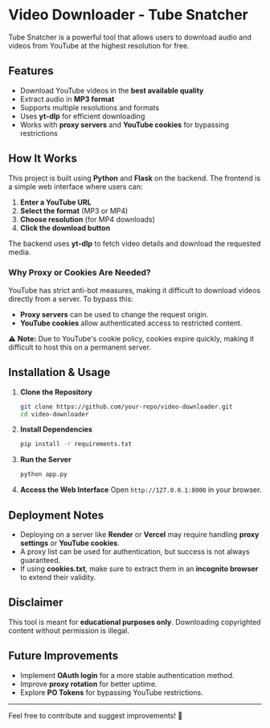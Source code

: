 # Video Downloader - Tube Snatcher

Tube Snatcher is a powerful tool that allows users to download audio and videos from YouTube at the highest resolution for free.

## Features

- Download YouTube videos in the **best available quality**
- Extract audio in **MP3 format**
- Supports multiple resolutions and formats
- Uses **yt-dlp** for efficient downloading
- Works with **proxy servers** and **YouTube cookies** for bypassing restrictions

## How It Works

This project is built using **Python** and **Flask** on the backend. The frontend is a simple web interface where users can:

1. **Enter a YouTube URL**
2. **Select the format** (MP3 or MP4)
3. **Choose resolution** (for MP4 downloads)
4. **Click the download button**

The backend uses **yt-dlp** to fetch video details and download the requested media.

### **Why Proxy or Cookies Are Needed?**

YouTube has strict anti-bot measures, making it difficult to download videos directly from a server. To bypass this:

- **Proxy servers** can be used to change the request origin.
- **YouTube cookies** allow authenticated access to restricted content.

⚠️ **Note:** Due to YouTube's cookie policy, cookies expire quickly, making it difficult to host this on a permanent server.

## Installation & Usage

1. **Clone the Repository**
   ```sh
   git clone https://github.com/your-repo/video-downloader.git
   cd video-downloader
   ```
2. **Install Dependencies**
   ```sh
   pip install -r requirements.txt
   ```
3. **Run the Server**
   ```sh
   python app.py
   ```
4. **Access the Web Interface**
   Open `http://127.0.0.1:8000` in your browser.

## Deployment Notes

- Deploying on a server like **Render** or **Vercel** may require handling **proxy settings** or **YouTube cookies**.
- A proxy list can be used for authentication, but success is not always guaranteed.
- If using **cookies.txt**, make sure to extract them in an **incognito browser** to extend their validity.

## Disclaimer

This tool is meant for **educational purposes only**. Downloading copyrighted content without permission is illegal.

## Future Improvements

- Implement **OAuth login** for a more stable authentication method.
- Improve **proxy rotation** for better uptime.
- Explore **PO Tokens** for bypassing YouTube restrictions.

---

Feel free to contribute and suggest improvements! 🚀
